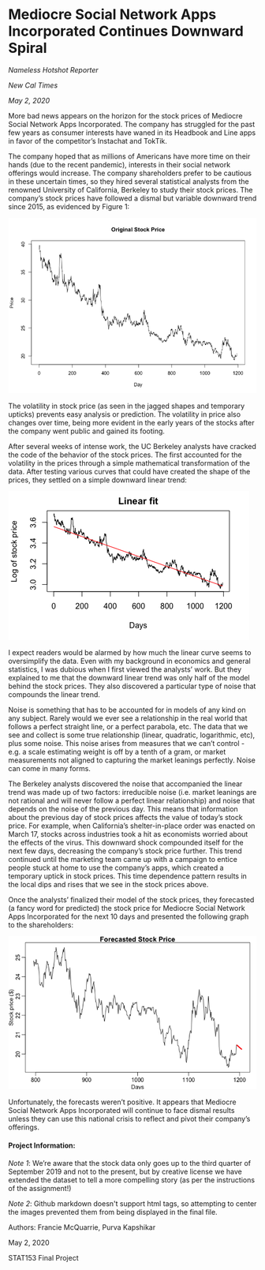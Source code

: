 # Mediocre Social Network Apps Incorporated Continues Downward Spiral

_Nameless Hotshot Reporter_

_New Cal Times_

_May 2, 2020_

  More bad news appears on the horizon for the stock prices of Mediocre Social Network Apps Incorporated.  The company has struggled for the past few years as consumer interests have waned in its Headbook and Line apps in favor of the competitor’s  Instachat and TokTik. 
  
  The company hoped that as millions of Americans have more time on their hands (due to the recent pandemic), interests in their social network offerings would increase. The  company shareholders prefer to be cautious in these uncertain times, so they hired several statistical analysts from the renowned University of California, Berkeley to study their stock prices. 
The company’s stock prices have followed a dismal but variable downward trend since 2015, as evidenced by Figure 1:


![Original Data](https://github.com/fmcquarrie3/STAT153-Final-Project/blob/master/orig_price.png?raw=true)



The volatility in stock price (as seen in the jagged shapes and temporary upticks)  prevents easy analysis or prediction. The volatility in price also changes over time, being more evident in the early years of the stocks after the company went public and gained its footing. 

  After several weeks of intense work, the UC Berkeley analysts have cracked the code of the behavior of the stock prices. The first accounted for the volatility in the prices through  a simple mathematical transformation of the data. After testing various curves that could have created the shape of the prices, they settled on a simple downward linear trend:
 
![Linear Trend](https://github.com/fmcquarrie3/STAT153-Final-Project/blob/master/linear.png?raw=true)

 
I expect readers would be alarmed by how much the linear curve seems to oversimplify the data. Even with my background in economics and general statistics, I was dubious when I first viewed the analysts’ work. But they explained to me that the downward linear trend was only half of  the model behind the stock prices. They also discovered a particular type of noise that compounds the linear trend. 

  Noise is something that has to be accounted for in models of any kind on any subject. Rarely would we ever see a relationship in the real world that follows a perfect straight line, or a perfect parabola, etc. The data that we see and collect is some true relationship (linear, quadratic, logarithmic, etc), plus some noise. This noise arises from measures that we can’t control - e.g. a scale estimating weight is off by a tenth of a gram, or market measurements not aligned to capturing the market leanings perfectly. Noise can come in many forms.
  
  
  The Berkeley analysts discovered the noise that accompanied the linear trend was made up of two factors:  irreducible noise (i.e. market leanings are not rational and will never follow a perfect linear relationship) and noise that depends on the noise of the previous day. This means that information about the previous day of stock prices affects the value of today’s stock price. For example, when California’s shelter-in-place order was enacted on March 17, stocks across industries took a hit as economists worried about the effects of the virus. This downward shock compounded itself for the next few days, decreasing the company’s  stock price further. This trend continued until the marketing team came up with a campaign to entice people stuck at home to use the company’s apps, which created a temporary uptick in stock prices.  This time dependence pattern results in the local dips and rises that we see in the stock prices above.

  Once the analysts’ finalized their model of the stock prices, they forecasted (a fancy word for predicted) the stock price for Mediocre Social Network Apps Incorporated for the next 10 days and presented the following  graph to the shareholders:

![Forecast](https://github.com/fmcquarrie3/STAT153-Final-Project/blob/master/forecast_mar18.png?raw=true)

  Unfortunately, the forecasts weren’t positive. It appears that Mediocre Social Network Apps Incorporated will continue to face dismal results unless they can use this national crisis to reflect and pivot their company’s offerings. 


#### Project Information:
_Note 1_: We’re aware that the stock data only goes up to the third quarter of September 2019 and not to the present, but by creative license we have extended the dataset to tell a more compelling story (as per the instructions of the assignment!)

_Note 2_: Github markdown doesn't support html tags, so attempting to center the images prevented them from being displayed in the final file. 

Authors: Francie McQuarrie, Purva Kapshikar

May 2, 2020

STAT153 Final Project

